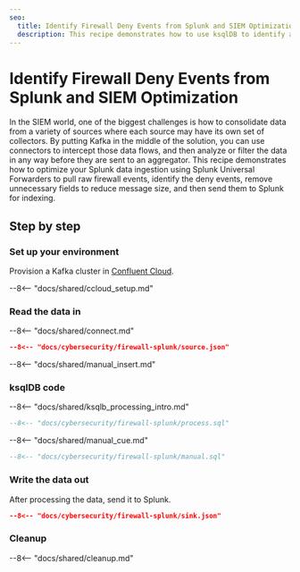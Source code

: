 ```yaml
---
seo:
  title: Identify Firewall Deny Events from Splunk and SIEM Optimization
  description: This recipe demonstrates how to use ksqlDB to identify and filter firewall deny events from Splunk and optimize SIEM
---
```


# Identify Firewall Deny Events from Splunk and SIEM Optimization

In the SIEM world, one of the biggest challenges is how to consolidate data from a variety of sources where each source may have its own set of collectors.
By putting Kafka in the middle of the solution, you can use connectors to intercept those data flows, and then analyze or filter the data in any way before they are sent to an aggregator.
This recipe demonstrates how to optimize your Splunk data ingestion using Splunk Universal Forwarders to pull raw firewall events, identify the deny events, remove unnecessary fields to reduce message size, and then send them to Splunk for indexing.

## Step by step

### Set up your environment

Provision a Kafka cluster in [Confluent Cloud](https://www.confluent.io/confluent-cloud/tryfree/?utm_source=github&utm_medium=ksqldb_recipes&utm_campaign=firewall).

--8<-- "docs/shared/ccloud_setup.md"

### Read the data in

--8<-- "docs/shared/connect.md"

```json
--8<-- "docs/cybersecurity/firewall-splunk/source.json"
```

--8<-- "docs/shared/manual_insert.md"

### ksqlDB code

--8<-- "docs/shared/ksqlb_processing_intro.md"

```sql
--8<-- "docs/cybersecurity/firewall-splunk/process.sql"
```

--8<-- "docs/shared/manual_cue.md"

```sql
--8<-- "docs/cybersecurity/firewall-splunk/manual.sql"
```

### Write the data out

After processing the data, send it to Splunk.

```json
--8<-- "docs/cybersecurity/firewall-splunk/sink.json"
```

### Cleanup

--8<-- "docs/shared/cleanup.md"

